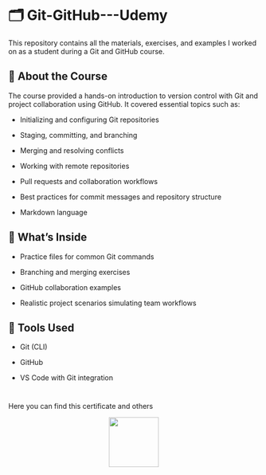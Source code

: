 # 🗂️ Git-GitHub---Udemy
This repository contains all the materials, exercises, and examples I worked on as a student during a Git and GitHub course.

## 📘 About the Course
The course provided a hands-on introduction to version control with Git and project collaboration using GitHub. It covered essential topics such as:

* Initializing and configuring Git repositories

* Staging, committing, and branching

* Merging and resolving conflicts

* Working with remote repositories

* Pull requests and collaboration workflows

* Best practices for commit messages and repository structure

* Markdown language

## 📁 What’s Inside
* Practice files for common Git commands

* Branching and merging exercises

* GitHub collaboration examples

* Realistic project scenarios simulating team workflows

## 🧰 Tools Used
* Git (CLI)

* GitHub

* VS Code with Git integration

#
Here you can find this certificate and others

<div align="center">
  
<a href="https://github.com/brunomartins009/brunomartins009/tree/main/Certificados">
  <img src="https://img.shields.io/badge/Certificates-blue" style="width: 100px;" />
</a>

</div>
